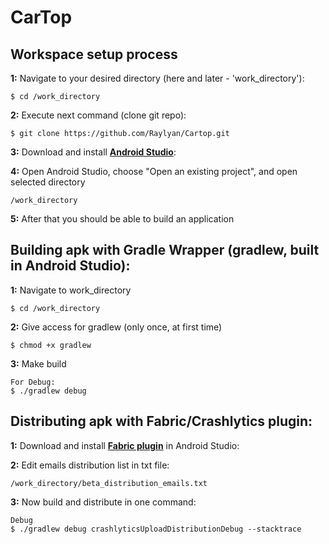# CarTop

**Workspace setup process**
------------------------

**1:** Navigate to your desired directory (here and later - 'work_directory'):
```
$ cd /work_directory
```

**2:**  Execute next command (clone git repo):
```
$ git clone https://github.com/Raylyan/Cartop.git
```

**3:** Download and install [**Android Studio**](https://developer.android.com/studio/index.html):

**4:** Open Android Studio, choose "Open an existing project", and open selected directory
```
/work_directory
```

**5:** After that you should be able to build an application

**Building apk with Gradle Wrapper (gradlew, built in Android Studio):**
------------------------

**1:** Navigate to work_directory
```
$ cd /work_directory
```

**2:** Give access for gradlew (only once, at first time)
```
$ chmod +x gradlew
```

**3:** Make build
```
For Debug:
$ ./gradlew debug
```

**Distributing apk with Fabric/Crashlytics plugin:**
------------------------

**1:** Download and install [**Fabric plugin**](https://fabric.io/downloads) in Android Studio:

**2:** Edit emails distribution list in txt file:
```
/work_directory/beta_distribution_emails.txt
```

**3:** Now build and distribute in one command:
```
Debug
$ ./gradlew debug crashlyticsUploadDistributionDebug --stacktrace
```
